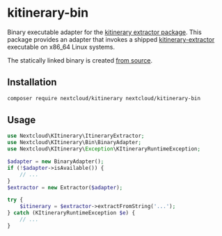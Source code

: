 # kitinerary-bin

Binary executable adapter for the [kitinerary extractor package](https://packagist.org/packages/nextcloud/kitinerary). This package provides an adapter that invokes a shipped [kitinerary-extractor](https://github.com/KDE/itinerary) executable on x86_64 Linux systems.

The statically linked binary is created [from source](https://invent.kde.org/vkrause/kitinerary-static-build).

## Installation

```sh
composer require nextcloud/kitinerary nextcloud/kitinerary-bin
```

## Usage

```php
use Nextcloud\KItinerary\ItineraryExtractor;
use Nextcloud\KItinerary\Bin\BinaryAdapter;
use Nextcloud\KItinerary\Exception\KItineraryRuntimeException;

$adapter = new BinaryAdapter();
if (!$adapter->isAvailable()) {
    // ...
}
$extractor = new Extractor($adapter);

try {
    $itinerary = $extractor->extractFromString('...');
} catch (KItineraryRuntimeException $e) {
    // ...
}
```
